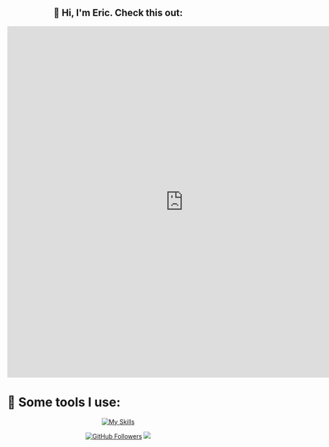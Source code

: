 <h2 align="center">🌟 Hi, I'm Eric. Check this out:</h2>
<p align="center">
  <iframe src="https://your-github-username.github.io/your-repo-name/" width="800" height="800" style="border:none;"></iframe>
</p>

<h1 align="left">  🔧 Some tools I use:</h1>
<p align="center">
  <a href="https://skillicons.dev">
    <img src="https://skillicons.dev/icons?i=bash,linux,mint,redhat,latex,python,pytorch,sklearn,opencv,ruby,rails,js,npm,postgres,docker,git,github,notion&perline=9" alt="My Skills" />
  </a>
</p>
<p align="center">
  <a href="https://github.com/ericodle"><img src="https://img.shields.io/github/followers/ericodle?label=Follow%20Me&style=social" alt="GitHub Followers"></a>
  <a href="https://orcid.org/0000-0002-3141-042X"><img src="https://img.shields.io/badge/ORCID-000000023141042X"></a>
</p>

